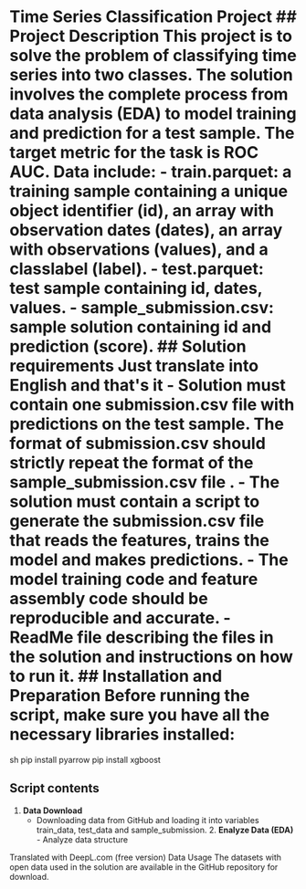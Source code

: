 # Time Series Classification Project ## Project Description This project is to solve the problem of classifying time series into two classes. The solution involves the complete process from data analysis (EDA) to model training and prediction for a test sample. The target metric for the task is ROC AUC. Data include: - train.parquet: a training sample containing a unique object identifier (id), an array with observation dates (dates), an array with observations (values), and a classlabel (label). - test.parquet: test sample containing id, dates, values. - sample_submission.csv: sample solution containing id and prediction (score). ## Solution requirements Just translate into English and that's it - Solution must contain one submission.csv file with predictions on the test sample. The format of submission.csv should strictly repeat the format of the sample_submission.csv file . - The solution must contain a script to generate the submission.csv file that reads the features, trains the model and makes predictions. - The model training code and feature assembly code should be reproducible and accurate. - ReadMe file describing the files in the solution and instructions on how to run it. ## Installation and Preparation Before running the script, make sure you have all the necessary libraries installed: 
sh
pip install pyarrow
pip install xgboost

## Script contents

1. **Data Download**
   - Downloading data from GitHub and loading it into variables train_data, test_data and sample_submission. 2. **Enalyze Data (EDA)** - Analyze data structure

Translated with DeepL.com (free version)
Data Usage
The datasets with open data used in the solution are available in the GitHub repository for download.
